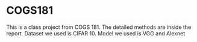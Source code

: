 # COGS181
 
This is a class project from COGS 181. The detailed methods are inside the report. Dataset we used is CIFAR 10. Model we used is VGG and Alexnet
